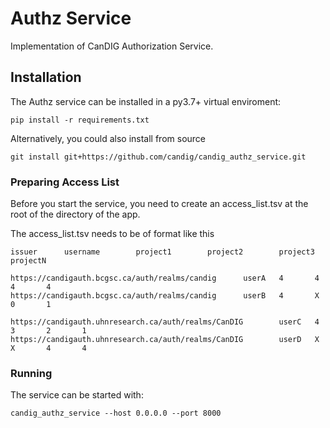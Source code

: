 
# Authz Service

Implementation of CanDIG Authorization Service.

## Installation

The Authz service can be installed in a py3.7+ virtual enviroment:
```
pip install -r requirements.txt
```

Alternatively, you could also install from source

```
git install git+https://github.com/candig/candig_authz_service.git
```

### Preparing Access List

Before you start the service, you need to create an access_list.tsv at the root of the directory of the app.

The access_list.tsv needs to be of format like this

```
issuer      username        project1        project2        project3        projectN

https://candigauth.bcgsc.ca/auth/realms/candig      userA   4       4       4       4
https://candigauth.bcgsc.ca/auth/realms/candig      userB   4       X       0       1

https://candigauth.uhnresearch.ca/auth/realms/CanDIG        userC   4       3       2       1
https://candigauth.uhnresearch.ca/auth/realms/CanDIG        userD   X       X       4       4
```

### Running

The service can be started with:

```
candig_authz_service --host 0.0.0.0 --port 8000
```
